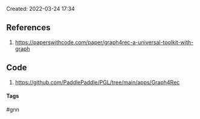 Created: 2022-03-24 17:34

## References
1. https://paperswithcode.com/paper/graph4rec-a-universal-toolkit-with-graph

## Code
1. https://github.com/PaddlePaddle/PGL/tree/main/apps/Graph4Rec

#### Tags
#gnn